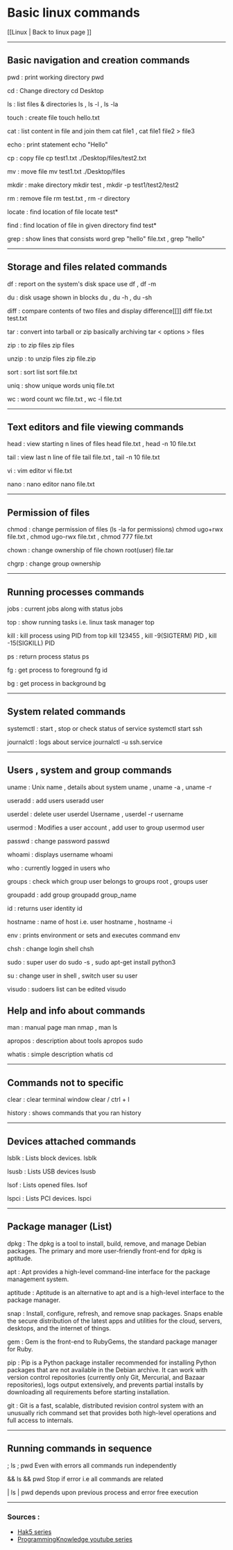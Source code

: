 # Basic linux commands 
[[Linux | Back to linux page ]]
- --

## Basic navigation and creation commands
pwd : print working directory
pwd 

cd : Change directory 
cd Desktop

ls : list files & directories
ls , ls -l , ls -la

touch : create file
touch hello.txt

cat : list content in file and join them
cat file1 , cat file1 file2 > file3 

echo : print statement
echo "Hello"

cp : copy file
cp test1.txt ./Desktop/files/test2.txt

mv : move file
mv test1.txt ./Desktop/files

mkdir : make directory
mkdir test , mkdir -p test1/test2/test2

rm : remove file
rm test.txt , rm -r directory

locate : find location of file
locate test*

find : find location of file in given directory
find test*

grep : show lines that consists word
grep "hello" file.txt , grep "hello"

- --
## Storage and files related commands
df : report on the system's disk space use 
df , df -m

du : disk usage shown in blocks
du , du -h , du -sh

diff : compare contents of two files and display difference[[]]
diff file.txt test.txt

tar : convert into tarball or zip basically archiving
tar < options > files

zip : to zip files
zip files

unzip : to unzip files
zip file.zip

sort : sort list
sort file.txt

uniq : show unique words
uniq file.txt

wc : word count 
wc file.txt , wc -l file.txt

- --
## Text editors and file viewing commands

head : view starting n lines of files
head file.txt , head -n 10 file.txt

tail : view last n line of file
tail file.txt , tail -n 10 file.txt

vi : vim editor
vi file.txt

nano : nano editor
nano file.txt

- --
## Permission of files
chmod : change permission of files (ls -la for permissions)
chmod ugo+rwx file.txt , chmod ugo-rwx file.txt  , chmod 777 file.txt 

chown : change ownership of file
chown root(user) file.tar

chgrp : change group ownership
- --
## Running processes commands

jobs : current jobs along with status
jobs

top : show running tasks i.e. linux task manager
top 

kill : kill process using PID from top
kill 123455 , kill -9(SIGTERM) PID , kill -15(SIGKILL) PID

ps : return process status
ps

fg : get process to foreground
fg id

bg : get process in background
bg
- --
## System related commands 

systemctl : start , stop or check status of service
systemctl start ssh

journalctl : logs about service
journalctl -u ssh.service

- --
## Users , system and group commands 

uname : Unix name , details about system
uname , uname -a , uname -r

useradd : add users 
useradd user

userdel : delete user
userdel Username , userdel -r username

usermod : Modifies a user account , add user to group
usermod user

passwd : change password
passwd

whoami : displays username
whoami

who : currently logged in users
who 

groups : check which group user belongs to
groups root , groups user

groupadd : add group
groupadd group_name

id : returns user identity
id 

hostname : name of host i.e. user
hostname , hostname -i 

env : prints environment or sets and executes command
env

chsh : change login shell
chsh

sudo : super user do
sudo -s , sudo apt-get install python3

su : change user in shell , switch user
su user

visudo : sudoers list can be edited
visudo

## Help and info about commands
man : manual page
man nmap , man ls

apropos : description about tools
apropos sudo

whatis : simple description
whatis cd

- --
## Commands not to specific
clear : clear terminal window
clear / ctrl + l

history : shows commands that you ran
history

- --
## Devices attached commands
lsblk : Lists block devices.
lsblk

lsusb : Lists USB devices
lsusb

lsof : Lists opened files.
lsof

lspci : Lists PCI devices.
lspci
- --
## Package manager (List)
dpkg : The dpkg is a tool to install, build, remove, and manage Debian packages. The primary and more user-friendly front-end for dpkg is aptitude.

apt : Apt provides a high-level command-line interface for the package management system.

aptitude : Aptitude is an alternative to apt and is a high-level interface to the package manager.

snap : Install, configure, refresh, and remove snap packages. Snaps enable the secure distribution of the latest apps and utilities for the cloud, servers, desktops, and the internet of things.

gem : Gem is the front-end to RubyGems, the standard package manager for Ruby.

pip : Pip is a Python package installer recommended for installing Python packages that are not available in the Debian archive. It can work with version control repositories (currently only Git, Mercurial, and Bazaar repositories), logs output extensively, and prevents partial installs by downloading all requirements before starting installation.

git : Git is a fast, scalable, distributed revision control system with an unusually rich command set that provides both high-level operations and full access to internals.

- --
## Running commands in sequence
; 
ls ; pwd
Even with errors all commands run independently

&&
ls && pwd
Stop if error i.e all commands are related

|
ls | pwd
depends upon previous process and error free execution
- --
### Sources : 
- [Hak5 series](https://www.youtube.com/watch?v=b5NmtmNwMgU&list=PLW5y1tjAOzI2ZYTlMdGzCV8AJuoqW5lKB&ab_channel=Hak5)
- [ProgrammingKnowledge youtube series](https://www.youtube.com/playlist?list=PLS1QulWo1RIb9WVQGJ_vh-RQusbZgO_As) 